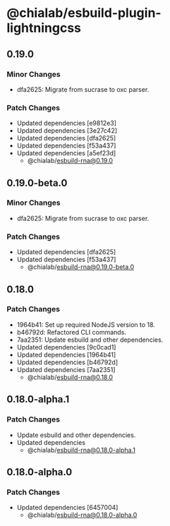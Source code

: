 # @chialab/esbuild-plugin-lightningcss

## 0.19.0

### Minor Changes

-   dfa2625: Migrate from sucrase to oxc parser.

### Patch Changes

-   Updated dependencies [e9812e3]
-   Updated dependencies [3e27c42]
-   Updated dependencies [dfa2625]
-   Updated dependencies [f53a437]
-   Updated dependencies [a5ef23d]
    -   @chialab/esbuild-rna@0.19.0

## 0.19.0-beta.0

### Minor Changes

-   dfa2625: Migrate from sucrase to oxc parser.

### Patch Changes

-   Updated dependencies [dfa2625]
-   Updated dependencies [f53a437]
    -   @chialab/esbuild-rna@0.19.0-beta.0

## 0.18.0

### Patch Changes

-   1964b41: Set up required NodeJS version to 18.
-   b46792d: Refactored CLI commands.
-   7aa2351: Update esbuild and other dependencies.
-   Updated dependencies [9c0cad1]
-   Updated dependencies [1964b41]
-   Updated dependencies [b46792d]
-   Updated dependencies [7aa2351]
    -   @chialab/esbuild-rna@0.18.0

## 0.18.0-alpha.1

### Patch Changes

-   Update esbuild and other dependencies.
-   Updated dependencies
    -   @chialab/esbuild-rna@0.18.0-alpha.1

## 0.18.0-alpha.0

### Patch Changes

-   Updated dependencies [6457004]
    -   @chialab/esbuild-rna@0.18.0-alpha.0
